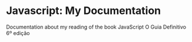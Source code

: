 # Javascript: My Documentation
 Documentation about my reading of the book JavaScript O Guia Definitivo 6º edição
